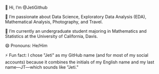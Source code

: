 👋 Hi, I’m @JetiGithub

👀 I’m passionate about Data Science, Exploratory Data Analysis (EDA), Mathematical Analysis, Photography, and Travel.

🌱 I’m currently an undergraduate student majoring in Mathematics and Statistics at the University of California, Davis.

😄 Pronouns: He/Him

⚡ Fun fact: I chose "Jeti" as my GitHub name (and for most of my social accounts) because it combines the initials of my English name and my last name—JT—which sounds like "Jeti."

